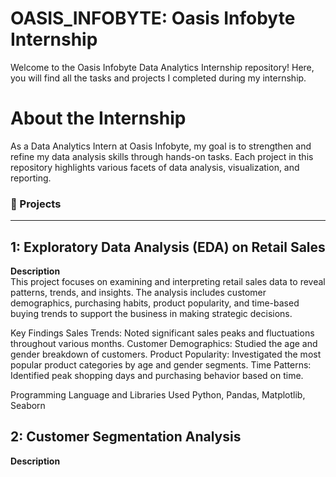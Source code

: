 # OASIS_INFOBYTE: Oasis Infobyte Internship
Welcome to the Oasis Infobyte Data Analytics Internship repository! Here, you will find all the tasks and projects I completed during my internship.

# About the Internship
As a Data Analytics Intern at Oasis Infobyte, my goal is to strengthen and refine my data analysis skills through hands-on tasks. Each project in this repository highlights various facets of data analysis, visualization, and reporting.

### 📁 Projects
---
## 1: Exploratory Data Analysis (EDA) on Retail Sales

**Description**  
This project focuses on examining and interpreting retail sales data to reveal patterns, trends, and insights. The analysis includes customer demographics, purchasing habits, product popularity, and time-based buying trends to support the business in making strategic decisions.

Key Findings
Sales Trends: Noted significant sales peaks and fluctuations throughout various months.
Customer Demographics: Studied the age and gender breakdown of customers.
Product Popularity: Investigated the most popular product categories by age and gender segments.
Time Patterns: Identified peak shopping days and purchasing behavior based on time.

Programming Language and Libraries Used
Python, Pandas, Matplotlib, Seaborn

## 2: Customer Segmentation Analysis

**Description**  
